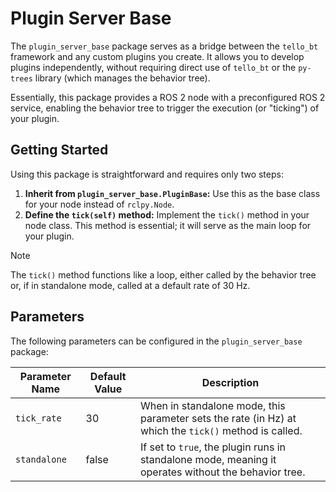 # Plugin Server Base

The `plugin_server_base` package serves as a bridge between the `tello_bt` framework and any custom plugins you create. It allows you to develop plugins independently, without requiring direct use of `tello_bt` or the `py-trees` library (which manages the behavior tree).

Essentially, this package provides a ROS 2 node with a preconfigured ROS 2 service, enabling the behavior tree to trigger the execution (or "ticking") of your plugin.

## Getting Started

Using this package is straightforward and requires only two steps:

1. **Inherit from `plugin_server_base.PluginBase`:** Use this as the base class for your node instead of `rclpy.Node`.
2. **Define the `tick(self)` method:** Implement the `tick()` method in your node class. This method is essential; it will serve as the main loop for your plugin.

> [!NOTE]
> The `tick()` method functions like a loop, either called by the behavior tree or, if in standalone mode, called at a default rate of 30 Hz.

## Parameters

The following parameters can be configured in the `plugin_server_base` package:

| Parameter Name | Default Value | Description                                                                                           |
| -------------- | ------------- | ----------------------------------------------------------------------------------------------------- |
| `tick_rate`    | 30            | When in standalone mode, this parameter sets the rate (in Hz) at which the `tick()` method is called. |
| `standalone`   | false          | If set to `true`, the plugin runs in standalone mode, meaning it operates without the behavior tree.  |
